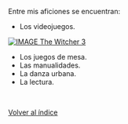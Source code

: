 Entre mis aficiones se encuentran:

+ Los videojuegos.

[![IMAGE The Witcher 3](http://img.youtube.com/vi/c0i88t0Kacs/0.jpg)](http://www.youtube.com/watch?v=c0i88t0Kacs)

+ Los juegos de mesa.
+ Las manualidades.
+ La danza urbana.
+ La lectura.

<br>

[Volver al índice](index.md)
